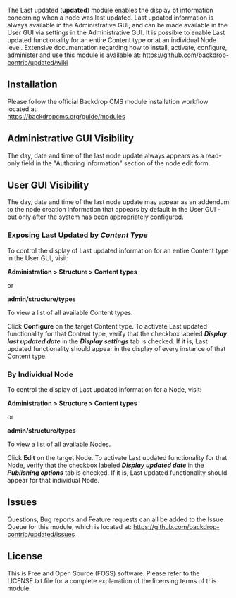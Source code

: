 The Last updated (**updated**) module enables the display of information concerning when a node was last updated. Last updated information is always available in the Administrative GUI, and can be made available in the User GUI via settings in the Administrative GUI.  It is possible to enable Last updated functionality for an entire  Content type or at an individual Node level.  Extensive documentation regarding how to install, activate, configure, administer and use this module is available at:
https://github.com/backdrop-contrib/updated/wiki


## Installation
Please follow the official Backdrop CMS module installation workflow located at:  
https://backdropcms.org/guide/modules

## Administrative GUI Visibility
The day, date and time of the last node update always appears as a read-only field in the "Authoring information" section of the node edit form.

## User GUI Visibility
The day, date and time of the last node update may appear as an addendum to the node creation information that appears by default in the User GUI - but only after the system has been appropriately configured.

### Exposing Last Updated by *Content Type*
To control the display of Last updated information for an entire Content type in the User GUI, visit:

**Administration > Structure > Content types**

or 

**admin/structure/types**

To view a list of all available Content types.

Click **Configure** on the target Content type.  To activate Last updated functionality for that Content type, verify that the checkbox labeled ***Display last updated date*** in the ***Display settings*** tab is checked.  If it is, Last updated functionality should appear in the display of every instance of that Content type.

### By Individual Node
To control the display of Last updated information for a Node, visit:

**Administration > Structure > Content types**

or

**admin/structure/types**

To view a list of all available Nodes.  

Click **Edit** on the target Node.  To activate Last updated functionality for that Node, verify that the checkbox labeled ***Display updated date*** in the ***Publishing options*** tab is checked.  If it is, Last updated functionality should appear for that individual Node.

## Issues
Questions, Bug reports and Feature requests can all be added to the Issue Queue for this module, which is located at:
https://github.com/backdrop-contrib/updated/issues

## License
This is Free and Open Source (FOSS) software.  Please refer to the LICENSE.txt file for a complete explanation of the licensing terms of this module.
